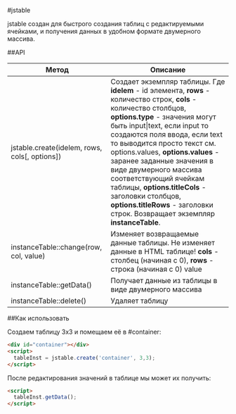 #jstable

jstable создан для быстрого создания таблиц с редактируемыми ячейками, и получения данных в удобном формате двумерного массива.

##API

| Метод  | Описание |
| ------ | --- |
| jstable.create(idelem, rows, cols[, options]) | Создает экземпляр таблицы. Где **idelem** - id элемента, **rows** - количество строк, **cols** - количество столбцов, **options.type** - значения могут быть input\|text, если input то создаются поля ввода, если text то выводится просто текст см. options.values, **options.values** - заранее заданные значения в виде двумерного массива соответствующий ячейкам таблицы,  **options.titleCols** - заголовки столбцов, **options.titleRows** - заголовки строк. Возвращает экземпляр **instanceTable**. |
| instanceTable::change(row, col, value) | Изменяет возвращаемые данные таблицы. Не изменяет данные в HTML таблице! **cols** - столбец (начиная с 0), **rows** -  строка (начиная с 0) value|
| instanceTable::getData() | Получает данные из таблицы в виде двумерного массива |
| instanceTable::delete() | Удаляет таблицу |

##Как использовать

Создаем таблицу 3х3 и помещаем её в #container:
```html
<div id="container"></div>
<script>
  tableInst = jstable.create('container', 3,3);
</script>
```
После редактирования значений в таблице мы может их получить:
```html
<script>
  tableInst.getData();
</script>
```
